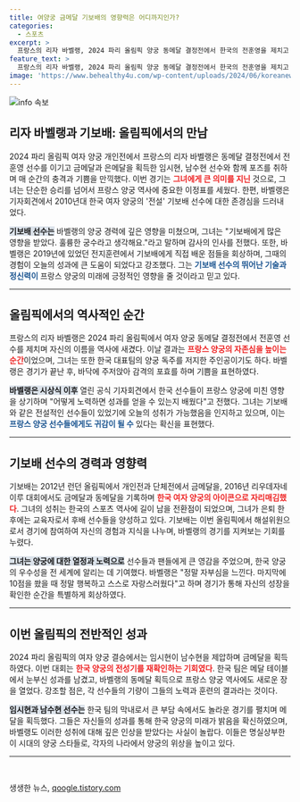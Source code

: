 ```yaml
---
title: 여양궁 금메달 기보배의 영향력은 어디까지인가?
categories:
  - 스포츠
excerpt: >
  프랑스의 리자 바벨랭, 2024 파리 올림픽 양궁 동메달 결정전에서 한국의 전훈영을 제치고 역사적인 메달을 차지했다. 기보배의 영향을 받은 바벨랭은 그에게 많은 것을 배웠다며 경의를 표했다.
feature_text: >
  프랑스의 리자 바벨랭, 2024 파리 올림픽 양궁 동메달 결정전에서 한국의 전훈영을 제치고 역사적인 메달을 차지했다. 기보배의 영향을 받은 바벨랭은 그에게 많은 것을 배웠다며 경의를 표했다.
image: 'https://www.behealthy4u.com/wp-content/uploads/2024/06/koreanews.jpg'
---
```


<p><img src="https://www.behealthy4u.com/wp-content/uploads/2024/06/koreanews.jpg" alt="info 속보" /></p>

<h2 data-ke-size="size26">리자 바벨랭과 기보배: 올림픽에서의 만남</h2>

<p data-ke-size="size16">2024 파리 올림픽 여자 양궁 개인전에서 프랑스의 리자 바벨랭은 동메달 결정전에서 전훈영 선수를 이기고 금메달과 은메달을 획득한 임시현, 남수현 선수와 함께 포즈를 취하며 매 순간의 충격과 기쁨을 만끽했다. 이번 경기는 <b><span style="color: #ee2323;">그녀에게 큰 의미를 지닌</span></b> 것으로, 그녀는 단순한 승리를 넘어서 프랑스 양궁 역사에 중요한 이정표를 세웠다. 한편, 바벨랭은 기자회견에서 2010년대 한국 여자 양궁의 '전설' 기보배 선수에 대한 존경심을 드러내었다.</p>

<p data-ke-size="size16"><b><span style="background-color: #21538527;">기보배 선수는</span></b> 바벨랭의 양궁 경력에 깊은 영향을 미쳤으며, 그녀는 "기보배에게 많은 영향을 받았다. 훌륭한 궁수라고 생각해요."라고 말하며 감사의 인사를 전했다. 또한, 바벨랭은 2019년에 있었던 전지훈련에서 기보배에게 직접 배운 점들을 회상하며, 그때의 경험이 오늘의 성과에 큰 도움이 되었다고 강조했다. 그는 <b><span style="color: #1a5490;">기보배 선수의 뛰어난 기술과 정신력이</span></b> 프랑스 양궁의 미래에 긍정적인 영향을 줄 것이라고 믿고 있다.</p>

<hr>

<h2 data-ke-size="size26">올림픽에서의 역사적인 순간</h2>

<p data-ke-size="size16">프랑스의 리자 바벨랭은 2024 파리 올림픽에서 여자 양궁 동메달 결정전에서 전훈영 선수를 제치며 자신의 이름을 역사에 새겼다. 이날 결과는 <b><span style="color: #ee2323;">프랑스 양궁의 자존심을 높이는 순간</span></b>이었으며, 그녀는 또한 한국 대표팀의 양궁 독주를 저지한 주인공이기도 하다. 바벨랭은 경기가 끝난 후, 바닥에 주저앉아 감격의 포효를 하며 기쁨을 표현하였다.</p>

<p data-ke-size="size16"><b><span style="background-color: #21538527;">바벨랭은 시상식 이후</span></b> 열린 공식 기자회견에서 한국 선수들이 프랑스 양궁에 미친 영향을 상기하며 "어떻게 노력하면 성과를 얻을 수 있는지 배웠다"고 전했다. 그녀는 기보배와 같은 전설적인 선수들이 있었기에 오늘의 성취가 가능했음을 인지하고 있으며, 이는 <b><span style="color: #1a5490;">프랑스 양궁 선수들에게도 귀감이 될 수</span></b> 있다는 확신을 표현했다.</p>

<hr>

<h2 data-ke-size="size26">기보배 선수의 경력과 영향력</h2>

<p data-ke-size="size16">기보배는 2012년 런던 올림픽에서 개인전과 단체전에서 금메달을, 2016년 리우데자네이루 대회에서도 금메달과 동메달을 기록하며 <b><span style="color: #ee2323;">한국 여자 양궁의 아이콘으로 자리매김했다</span></b>. 그녀의 성취는 한국의 스포츠 역사에 길이 남을 전환점이 되었으며, 그녀가 은퇴 한 후에는 교육자로서 후배 선수들을 양성하고 있다. 기보배는 이번 올림픽에서 해설위원으로서 경기에 참여하여 자신의 경험과 지식을 나누며, 바벨랭의 경기를 지켜보는 기회를 누렸다.</p>

<p data-ke-size="size16"><b><span style="background-color: #21538527;">그녀는 양궁에 대한 열정과 노력으로</span></b> 선수들과 팬들에게 큰 영감을 주었으며, 한국 양궁의 우수성을 전 세계에 알리는 데 기여했다. 바벨랭은 "정말 자부심을 느낀다. 마지막에 10점을 쐈을 때 정말 행복하고 스스로 자랑스러웠다"고 하며 경기가 통해 자신의 성장을 확인한 순간을 특별하게 회상하였다.</p>

<hr>

<h2 data-ke-size="size26">이번 올림픽의 전반적인 성과</h2>

<p data-ke-size="size16">2024 파리 올림픽의 여자 양궁 결승에서는 임시현이 남수현을 제압하며 금메달을 획득하였다. 이번 대회는 <b><span style="color: #ee2323;">한국 양궁의 전성기를 재확인하는 기회였다</span></b>. 한국 팀은 메달 테이블에서 눈부신 성과를 남겼고, 바벨랭의 동메달 획득으로 프랑스 양궁 역사에도 새로운 장을 열었다. 강조할 점은, 각 선수들의 기량이 그들의 노력과 훈련의 결과라는 것이다.</p>

<p data-ke-size="size16"><b><span style="background-color: #21538527;">임시현과 남수현 선수는</span></b> 한국 팀의 막내로서 큰 부담 속에서도 놀라운 경기를 펼치며 메달을 획득했다. 그들은 자신들의 성과를 통해 한국 양궁의 미래가 밝음을 확신하였으며, 바벨랭도 이러한 성취에 대해 깊은 인상을 받았다는 사실이 놀랍다. 이들은 명실상부한 이 시대의 양궁 스타들로, 각자의 나라에서 양궁의 위상을 높이고 있다.</p>

<hr>

<p data-ke-size="size16">&nbsp;</p>
생생한 뉴스, <a href="https://qoogle.tistory.com" rel="dofollow">qoogle.tistory.com</a>



